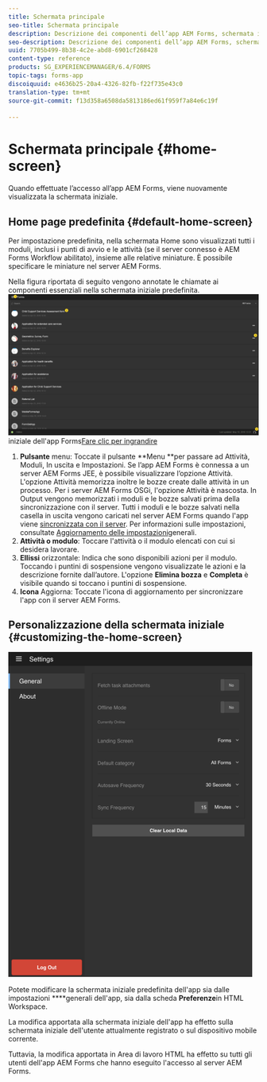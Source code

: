 ```yaml
---
title: Schermata principale
seo-title: Schermata principale
description: Descrizione dei componenti dell’app AEM Forms, schermata iniziale
seo-description: Descrizione dei componenti dell’app AEM Forms, schermata iniziale
uuid: 7705b499-8b38-4c2e-abd8-6901cf268428
content-type: reference
products: SG_EXPERIENCEMANAGER/6.4/FORMS
topic-tags: forms-app
discoiquuid: e4636b25-20a4-4326-82fb-f22f735e43c0
translation-type: tm+mt
source-git-commit: f13d358a6508da5813186ed61f959f7a84e6c19f

---
```



# Schermata principale {#home-screen}

Quando effettuate l’accesso all’app AEM Forms, viene nuovamente visualizzata la schermata iniziale.

## Home page predefinita {#default-home-screen}

Per impostazione predefinita, nella schermata Home sono visualizzati tutti i moduli, inclusi i punti di avvio e le attività (se il server connesso è AEM Forms Workflow abilitato), insieme alle relative miniature. È possibile specificare le miniature nel server AEM Forms.

Nella figura riportata di seguito vengono annotate le chiamate ai componenti essenziali nella schermata iniziale predefinita.
![Schermata](assets/home-screen-1.png)iniziale dell&#39;app Forms[Fare clic per ingrandire](assets/home-screen-1-1.png)

1. **Pulsante** menu: Toccate il pulsante **Menu **per passare ad Attività, Moduli, In uscita e Impostazioni. Se l’app AEM Forms è connessa a un server AEM Forms JEE, è possibile visualizzare l’opzione Attività. L&#39;opzione Attività memorizza inoltre le bozze create dalle attività in un processo. Per i server AEM Forms OSGi, l&#39;opzione Attività è nascosta. In Output vengono memorizzati i moduli e le bozze salvati prima della sincronizzazione con il server. Tutti i moduli e le bozze salvati nella casella in uscita vengono caricati nel server AEM Forms quando l&#39;app viene [sincronizzata con il server](/help/forms/using/sync-app.md). Per informazioni sulle impostazioni, consultate [Aggiornamento delle impostazioni](/help/forms/using/update-general-settings.md)generali.
1. **Attività o modulo**: Toccare l&#39;attività o il modulo elencati con cui si desidera lavorare.
1. **Ellissi** orizzontale: Indica che sono disponibili azioni per il modulo. Toccando i puntini di sospensione vengono visualizzate le azioni e la descrizione fornite dall’autore. L&#39;opzione **Elimina bozza** e **Completa** è visibile quando si toccano i puntini di sospensione.
1. **Icona** Aggiorna: Toccate l&#39;icona di aggiornamento per sincronizzare l&#39;app con il server AEM Forms.

## Personalizzazione della schermata iniziale {#customizing-the-home-screen}

![Impostazioni generali](assets/gen-settings.png)

Potete modificare la schermata iniziale predefinita dell&#39;app sia dalle impostazioni **[](/help/forms/using/update-general-settings.md)**generali dell&#39;app, sia dalla scheda **Preferenze**in HTML Workspace.

La modifica apportata alla schermata iniziale dell&#39;app ha effetto sulla schermata iniziale dell&#39;utente attualmente registrato o sul dispositivo mobile corrente.

Tuttavia, la modifica apportata in Area di lavoro HTML ha effetto su tutti gli utenti dell&#39;app AEM Forms che hanno eseguito l&#39;accesso al server AEM Forms.

